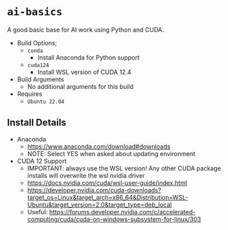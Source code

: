 # `ai-basics`
A good basic base for AI work using Python and CUDA.

* Build Options;
  * `conda`
    * Install Anaconda for Python support
  * `cuda124`
    * Install WSL version of CUDA 12.4
* Build Arguments
  * No additional arguments for this build
* Requires
  * `Ubuntu 22.04`


## Install Details
* Anaconda
  * https://www.anaconda.com/download#downloads
  * NOTE: Select YES when asked about updating environment
* CUDA 12 Support
  * IMPORTANT: always use the WSL version! Any other CUDA package installs will overwrite the wsl nvidia driver
  * https://docs.nvidia.com/cuda/wsl-user-guide/index.html
  * https://developer.nvidia.com/cuda-downloads?target_os=Linux&target_arch=x86_64&Distribution=WSL-Ubuntu&target_version=2.0&target_type=deb_local
  * Useful: https://forums.developer.nvidia.com/c/accelerated-computing/cuda/cuda-on-windows-subsystem-for-linux/303
